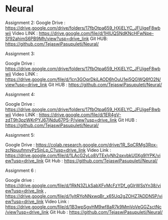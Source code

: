 # Neural
Assignment 2:
Google Drive : https://drive.google.com/drive/folders/17fbOtpa659_HXiELYC_JFUjgeF8wbwii
Video LINK : https://drive.google.com/file/d/1HlUQSNdKNcHFwNpe-Sf92ahimS6PB9Mh/view?usp=drive_link
Git HUB:  https://github.com/TejaswiPasupuleti/Neural/


Assignment 3:

Google Drive : https://drive.google.com/drive/folders/17fbOtpa659_HXiELYC_JFUjgeF8wbwii
Video LINK : https://drive.google.com/file/d/1cn3GOqrDkjLAOD6hOuU1ei5QGWQ6fO2N/view?usp=drive_link
Git HUB :  https://github.com/TejaswiPasupuleti/Neural/


Assignment 4:

Google Drive : https://drive.google.com/drive/folders/17fbOtpa659_HXiELYC_JFUjgeF8wbwii
Video LINK : https://drive.google.com/file/d/1ER4gV-zdT9h3pzWKrPYJ67jNdu67P5-P/view?usp=drive_link
Git HUB : https://github.com/TejaswiPasupuleti/Neural/


Assignment 5:

Google Drive : https://colab.research.google.com/drive/1R_SqCRMg3Rox-zcNpuufmnyPz5inLp_C?usp=drive_link
Video Link : https://drive.google.com/file/d/1LAcG2yLo8VTExlyNh2qxvbkU0Xg9lYPK/view?usp=drive_link
Git Hub : https://github.com/TejaswiPasupuleti/Neural/

Assignment 6 : 

Google drive : https://drive.google.com/file/d/1RkN3ZLkSabXFvMcFzYDf_gGlrWSsYn38/view?usp=drive_link , https://drive.google.com/file/d/1yltRYoNNxwqBr_x65Uq2gZOHZ7ADDN5P/view?usp=drive_link
Video Link : https://drive.google.com/file/d/1B3wpSgvHM9wf8aR7k9MmVoVeGGZsctNc/view?usp=drive_link
Git Hub : https://github.com/TejaswiPasupuleti/Neural/
